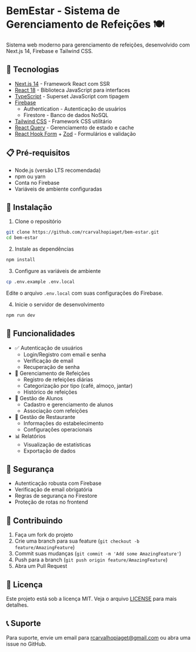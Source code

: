 # BemEstar - Sistema de Gerenciamento de Refeições 🍽️

Sistema web moderno para gerenciamento de refeições, desenvolvido com Next.js 14, Firebase e Tailwind CSS.

## 🚀 Tecnologias

- [Next.js 14](https://nextjs.org/) - Framework React com SSR
- [React 18](https://reactjs.org/) - Biblioteca JavaScript para interfaces
- [TypeScript](https://www.typescriptlang.org/) - Superset JavaScript com tipagem
- [Firebase](https://firebase.google.com/)
  - Authentication - Autenticação de usuários
  - Firestore - Banco de dados NoSQL
- [Tailwind CSS](https://tailwindcss.com/) - Framework CSS utilitário
- [React Query](https://tanstack.com/query/latest) - Gerenciamento de estado e cache
- [React Hook Form](https://react-hook-form.com/) + [Zod](https://zod.dev/) - Formulários e validação

## 📋 Pré-requisitos

- Node.js (versão LTS recomendada)
- npm ou yarn
- Conta no Firebase
- Variáveis de ambiente configuradas

## 🔧 Instalação

1. Clone o repositório
```bash
git clone https://github.com/rcarvalhopiaget/bem-estar.git
cd bem-estar
```

2. Instale as dependências
```bash
npm install
```

3. Configure as variáveis de ambiente
```bash
cp .env.example .env.local
```
Edite o arquivo `.env.local` com suas configurações do Firebase.

4. Inicie o servidor de desenvolvimento
```bash
npm run dev
```

## 🌟 Funcionalidades

- ✅ Autenticação de usuários
  - Login/Registro com email e senha
  - Verificação de email
  - Recuperação de senha
- 📝 Gerenciamento de Refeições
  - Registro de refeições diárias
  - Categorização por tipo (café, almoço, jantar)
  - Histórico de refeições
- 👥 Gestão de Alunos
  - Cadastro e gerenciamento de alunos
  - Associação com refeições
- 🏪 Gestão de Restaurante
  - Informações do estabelecimento
  - Configurações operacionais
- 📊 Relatórios
  - Visualização de estatísticas
  - Exportação de dados

## 🔐 Segurança

- Autenticação robusta com Firebase
- Verificação de email obrigatória
- Regras de segurança no Firestore
- Proteção de rotas no frontend

## 🤝 Contribuindo

1. Faça um fork do projeto
2. Crie uma branch para sua feature (`git checkout -b feature/AmazingFeature`)
3. Commit suas mudanças (`git commit -m 'Add some AmazingFeature'`)
4. Push para a branch (`git push origin feature/AmazingFeature`)
5. Abra um Pull Request

## 📝 Licença

Este projeto está sob a licença MIT. Veja o arquivo [LICENSE](LICENSE) para mais detalhes.

## 📞 Suporte

Para suporte, envie um email para rcarvalhopiaget@gmail.com ou abra uma issue no GitHub.
